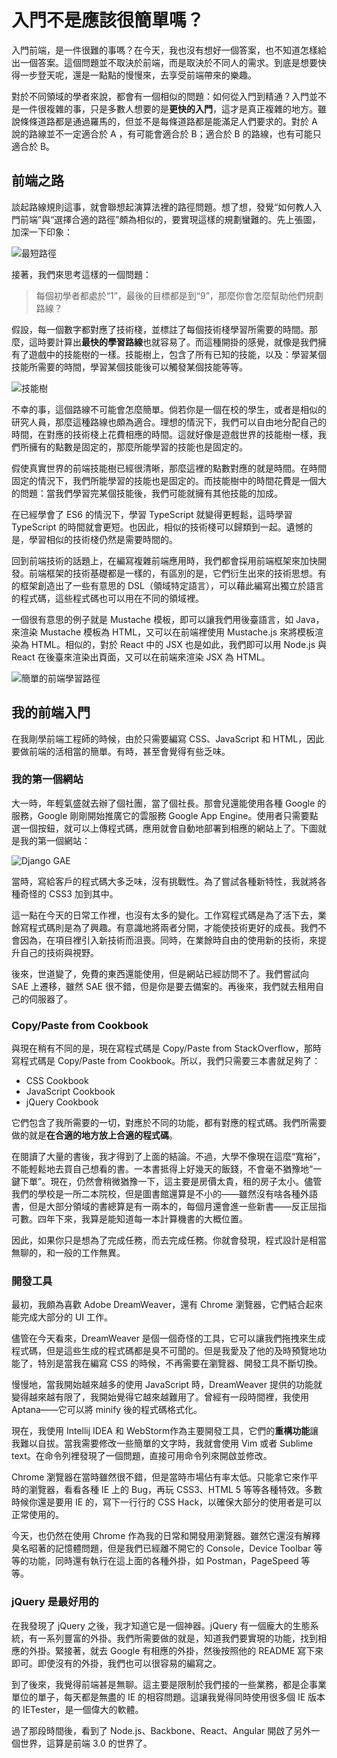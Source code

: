 入門不是應該很簡單嗎？
===

入門前端，是一件很難的事嗎？在今天，我也沒有想好一個答案，也不知道怎樣給出一個答案。這個問題並不取決於前端，而是取決於不同人的需求。到底是想要快得一步登天呢，還是一點點的慢慢來，去享受前端帶來的樂趣。

對於不同領域的學者來說，都會有一個相似的問題：如何從入門到精通？入門並不是一件很複雜的事，只是多數人想要的是**更快的入門**，這才是真正複雜的地方。雖說條條道路都是通過羅馬的，但並不是每條道路都是能滿足人們要求的。對於 A 說的路線並不一定適合於 A ，有可能會適合於 B；適合於 B 的路線，也有可能只適合於 B。

前端之路
---

談起路線規則這事，就會聯想起演算法裡的路徑問題。想了想，發覺“如何教人入門前端”與“選擇合適的路徑”頗為相似的，要實現這樣的規劃蠻難的。先上張圖，加深一下印象：

![最短路徑](../images/short-path.jpg)

接著，我們來思考這樣的一個問題：

> 每個初學者都處於“1”，最後的目標都是到“9”，那麼你會怎麼幫助他們規劃路線？

假設，每一個數字都對應了技術棧，並標註了每個技術棧學習所需要的時間。那麼，這時要計算出**最快的學習路線**也就容易了。而這種開掛的感覺，就像是我們擁有了遊戲中的技能樹的一樣。技能樹上，包含了所有已知的技能，以及：學習某個技能所需要的時間，學習某個技能後可以觸發某個技能等等。

![技能樹](../images/sherlock.jpg)

不幸的事，這個路線不可能會怎麼簡單。倘若你是一個在校的學生，或者是相似的研究人員，那麼這種路線也頗為適合。理想的情況下，我們可以自由地分配自己的時間，在對應的技術棧上花費相應的時間。這就好像是遊戲世界的技能樹一樣，我們所擁有的點數是固定的，那麼所能學習的技能也是固定的。

假使真實世界的前端技能樹已經很清晰，那麼這裡的點數對應的就是時間。在時間固定的情況下，我們所能學習的技能也是固定的。而技能樹中的時間花費是一個大的問題：當我們學習完某個技能後，我們可能就擁有其他技能的加成。

在已經學會了 ES6 的情況下，學習 TypeScript 就變得更輕鬆，這時學習 TypeScript 的時間就會更短。也因此，相似的技術棧可以歸類到一起。遺憾的是，學習相似的技術棧仍然是需要時間的。

回到前端技術的話題上，在編寫複雜前端應用時，我們都會採用前端框架來加快開發。前端框架的技術基礎都是一樣的，有區別的是，它們衍生出來的技術思想。有的框架創造出了一些有意思的 DSL（領域特定語言），可以藉此編寫出獨立於語言的程式碼，這些程式碼也可以用在不同的領域裡。

一個很有意思的例子就是 Mustache 模板，即可以讓我們用後臺語言，如 Java，來渲染 Mustache 模板為 HTML，又可以在前端裡使用 Mustache.js 來將模板渲染為 HTML。相似的，對於 React 中的 JSX 也是如此，我們即可以用 Node.js 與 React 在後臺來渲染出頁面，又可以在前端來渲染 JSX 為 HTML。

![簡單的前端學習路徑](../images/fe-path.png)

我的前端入門
---

在我剛學前端工程師的時候，由於只需要編寫 CSS、JavaScript 和 HTML，因此要做前端的活相當的簡單。有時，甚至會覺得有些乏味。

### 我的第一個網站

大一時，年輕氣盛就去辦了個社團，當了個社長。那會兒還能使用各種 Google 的服務，Google 剛剛開始推廣它的雲服務 Google App Engine。使用者只需要點選一個按鈕，就可以上傳程式碼，應用就會自動地部署到相應的網站上了。下圖就是我的第一個網站：

![Django GAE](../images/django_gae.jpg)

當時，寫給客戶的程式碼大多乏味，沒有挑戰性。為了嘗試各種新特性，我就將各種奇怪的 CSS3 加到其中。

這一點在今天的日常工作裡，也沒有太多的變化。工作寫程式碼是為了活下去，業餘寫程式碼則是為了興趣。有意識地將兩者分開，才能使技術更好的成長。我們不會因為，在項目裡引入新技術而沮喪。同時，在業餘時自由的使用新的技術，來提升自己的技術與視野。

後來，世道變了，免費的東西還能使用，但是網站已經訪問不了。我們嘗試向 SAE 上遷移，雖然 SAE 很不錯，但是你是要去備案的。再後來，我們就去租用自己的伺服器了。

### Copy/Paste from Cookbook

與現在稍有不同的是，現在寫程式碼是 Copy/Paste from StackOverflow，那時寫程式碼是 Copy/Paste from Cookbook。所以，我們只需要三本書就足夠了：

 - CSS Cookbook
 - JavaScript Cookbook
 - jQuery Cookbook

它們包含了我所需要的一切，對應於不同的功能，都有對應的程式碼。我們所需要做的就是**在合適的地方放上合適的程式碼**。

在閱讀了大量的書後，我才得到了上面的結論。不過，大學不像現在這麼“寬裕”，不能輕鬆地去買自己想看的書。一本書抵得上好幾天的飯錢，不會毫不猶豫地“一鍵下單”。現在，仍然會稍微猶豫一下，這主要是房價太貴，租的房子太小。儘管我們的學校是一所二本院校，但是圖書館還算是不小的——雖然沒有啥各種外語書，但是大部分領域的書總算是有一兩本的，每個月還會進一些新書——反正屈指可數。四年下來，我算是能知道每一本計算機書的大概位置。

因此，如果你只是想為了完成任務，而去完成任務。你就會發現，程式設計是相當無聊的，和一般的工作無異。

### 開發工具

最初，我頗為喜歡 Adobe DreamWeaver，還有 Chrome 瀏覽器，它們結合起來能完成大部分的 UI 工作。

儘管在今天看來，DreamWeaver 是個一個奇怪的工具，它可以讓我們拖拽來生成程式碼，但是這些生成的程式碼都是臭不可聞的。但是我愛及了他的及時預覽地功能了，特別是當我在編寫 CSS 的時候，不再需要在瀏覽器、開發工具不斷切換。

慢慢地，當我開始越來越多的使用 JavaScript 時，DreamWeaver 提供的功能就變得越來越有限了，我開始覺得它越來越難用了。曾經有一段時間裡，我使用 Aptana——它可以將 minify 後的程式碼格式化。

現在，我使用 Intellij IDEA 和 WebStorm作為主要開發工具，它們的**重構功能**讓我難以自拔。當我需要修改一些簡單的文字時，我就會使用 Vim 或者 Sublime text。在命令列裡發現了一個問題，直接可用命令列來開啟並修改。

Chrome 瀏覽器在當時雖然很不錯，但是當時市場佔有率太低。只能拿它來作平時的瀏覽器，看看各種 IE 上的 Bug，再玩 CSS3、HTML 5 等等各種特效。多數時候你還是要用 IE 的，寫下一行行的 CSS Hack，以確保大部分的使用者是可以正常使用的。

今天，也仍然在使用 Chrome 作為我的日常和開發用瀏覽器。雖然它還沒有解釋臭名昭著的記憶體問題，但是我們已經離不開它的 Console，Device Toolbar 等等的功能，同時還有執行在這上面的各種外掛，如 Postman，PageSpeed 等等。

### jQuery 是最好用的

在我發現了 jQuery 之後，我才知道它是一個神器。jQuery 有一個龐大的生態系統，有一系列豐富的外掛。我們所需要做的就是，知道我們要實現的功能，找到相應的外掛。緊接著，就去 Google 有相應的外掛，然後按照他的 README 寫下來即可。即使沒有的外掛，我們也可以很容易的編寫之。

到了後來，我覺得前端甚是無聊。這主要是限制於我們接的一些業務，都是企事業單位的單子，每天都是無盡的 IE 的相容問題。這讓我覺得同時使用很多個 IE 版本的 IETester，是一個偉大的軟體。

過了那段時間後，看到了 Node.js、Backbone、React、Angular 開啟了另外一個世界，這算是前端 3.0 的世界了。
